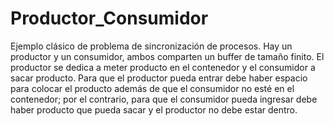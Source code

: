 # Productor_Consumidor
 Ejemplo clásico de problema de sincronización de procesos. Hay un productor y un consumidor, ambos comparten un buffer de tamaño finito. El productor se dedica a meter producto en el contenedor y el consumidor a sacar producto. Para que el productor pueda entrar debe haber espacio para colocar el producto además de que el consumidor no esté en el contenedor; por el contrario, para que el consumidor pueda ingresar debe haber producto que pueda sacar y el productor no debe estar dentro. 
